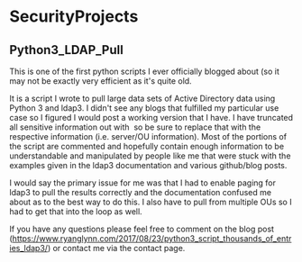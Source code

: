 # SecurityProjects


## Python3_LDAP_Pull

This is one of the first python scripts I ever officially blogged about (so it may not be exactly very efficient as it's quite old.

It is a script I wrote to pull large data sets of Active Directory data using Python 3 and ldap3. I didn't see any blogs that fulfilled my particular use case so I figured I would post a working version that I have. I have truncated all sensitive information out with <TRUNC> so be sure to replace that with the respective information (i.e. server/OU information). Most of the portions of the script are commented and hopefully contain enough information to be understandable and manipulated by people like me that were stuck with the examples given in the ldap3 documentation and various github/blog posts.

I would say the primary issue for me was that I had to enable paging for ldap3 to pull the results correctly and the documentation confused me about as to the best way to do this. I also have to pull from multiple OUs so I had to get that into the loop as well.

If you have any questions please feel free to comment on the blog post (https://www.ryanglynn.com/2017/08/23/python3_script_thousands_of_entries_ldap3/) or contact me via the contact page. 
